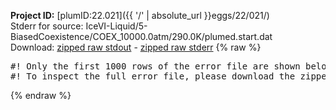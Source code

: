 **Project ID:** [plumID:22.021]({{ '/' | absolute_url }}eggs/22/021/)  
Stderr for source:  IceVI-Liquid/5-BiasedCoexistence/COEX_10000.0atm/290.0K/plumed.start.dat   
Download: [zipped raw stdout](plumed.start.dat.plumed_master.stdout.txt.zip) - [zipped raw stderr](plumed.start.dat.plumed_master.stderr.txt.zip) 
{% raw %}
<pre>
#! Only the first 1000 rows of the error file are shown below
#! To inspect the full error file, please download the zipped raw stderr file above
</pre>
{% endraw %}
